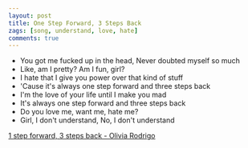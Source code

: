 ```yaml
---
layout: post
title: One Step Forward, 3 Steps Back
zags: [song, understand, love, hate]
comments: true
---
```

- You got me fucked up in the head, Never doubted myself so much
- Like, am I pretty? Am I fun, girl? 
- I hate that I give you power over that kind of stuff
- 'Cause it's always one step forward and three steps back
- I'm the love of your life until I make you mad
- It's always one step forward and three steps back
- Do you love me, want me, hate me? 
- Girl, I don't understand, No, I don't understand

[1 step forward, 3 steps back - Olivia Rodrigo](https://youtu.be/w-HfMiue7-k/)